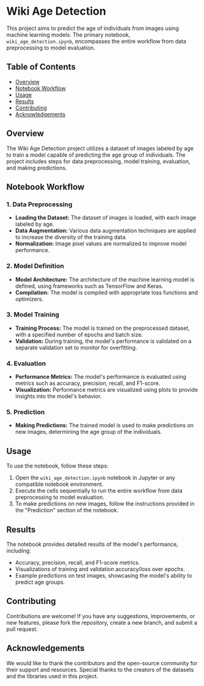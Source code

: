 # Wiki Age Detection

This project aims to predict the age of individuals from images using machine learning models. The primary notebook, `wiki_age_detection.ipynb`, encompasses the entire workflow from data preprocessing to model evaluation.

## Table of Contents

- [Overview](#overview)
- [Notebook Workflow](#notebook-workflow)
- [Usage](#usage)
- [Results](#results)
- [Contributing](#contributing)
- [Acknowledgements](#acknowledgements)

## Overview

The Wiki Age Detection project utilizes a dataset of images labeled by age to train a model capable of predicting the age group of individuals. The project includes steps for data preprocessing, model training, evaluation, and making predictions.

## Notebook Workflow

### 1. Data Preprocessing
- **Loading the Dataset:** The dataset of images is loaded, with each image labeled by age.
- **Data Augmentation:** Various data augmentation techniques are applied to increase the diversity of the training data.
- **Normalization:** Image pixel values are normalized to improve model performance.

### 2. Model Definition
- **Model Architecture:** The architecture of the machine learning model is defined, using frameworks such as TensorFlow and Keras.
- **Compilation:** The model is compiled with appropriate loss functions and optimizers.

### 3. Model Training
- **Training Process:** The model is trained on the preprocessed dataset, with a specified number of epochs and batch size.
- **Validation:** During training, the model's performance is validated on a separate validation set to monitor for overfitting.

### 4. Evaluation
- **Performance Metrics:** The model's performance is evaluated using metrics such as accuracy, precision, recall, and F1-score.
- **Visualization:** Performance metrics are visualized using plots to provide insights into the model's behavior.

### 5. Prediction
- **Making Predictions:** The trained model is used to make predictions on new images, determining the age group of the individuals.

## Usage

To use the notebook, follow these steps:

1. Open the `wiki_age_detection.ipynb` notebook in Jupyter or any compatible notebook environment.
2. Execute the cells sequentially to run the entire workflow from data preprocessing to model evaluation.
3. To make predictions on new images, follow the instructions provided in the "Prediction" section of the notebook.

## Results

The notebook provides detailed results of the model's performance, including:
- Accuracy, precision, recall, and F1-score metrics.
- Visualizations of training and validation accuracy/loss over epochs.
- Example predictions on test images, showcasing the model's ability to predict age groups.

## Contributing

Contributions are welcome! If you have any suggestions, improvements, or new features, please fork the repository, create a new branch, and submit a pull request.

## Acknowledgements

We would like to thank the contributors and the open-source community for their support and resources. Special thanks to the creators of the datasets and the libraries used in this project.

